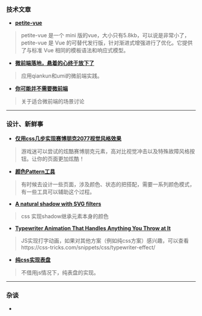 
### 技术文章

+ **[petite-vue](https://juejin.cn/post/6983328034443132935)**
> petite-vue 是一个 mini 版的vue，大小只有5.8kb，可以说是非常小了，petite-vue 是 Vue 的可替代发行版，针对渐进式增强进行了优化。它提供了与标准 Vue 相同的模板语法和响应式模型。

+ **[微前端落地，悬着的心终于放下了](https://juejin.cn/post/6986834120290598942)**
>应用qiankun和umi的微前端实践。

+ **[你可能并不需要微前端](https://zhuanlan.zhihu.com/p/391248835)**
> 关于适合微前端的场景讨论


---
### 设计、新鲜事

+ **[仅用css几步实现赛博朋克2077视觉风格效果](https://mp.weixin.qq.com/s/vrR9KC8QSm4lTu_KppqAlA)**
>游戏迷可以尝试的炫酷赛博朋克元素，高对比视觉冲击以及特殊故障风格按钮。让你的页面更加炫酷！

+ **[颜色Pattern工具](https://www.smashingmagazine.com/2021/07/color-tools-resources/)**
> 有时候去设计一些页面，涉及颜色、状态的把搭配，需要一系列颜色模式，有一些工具可以辅助这个过程。

+ **[A natural shadow with SVG filters](https://www.stefanjudis.com/snippets/a-natural-shadow-with-svg-filters/)**
> css 实现shadow继承元素本身的颜色

+ **[Typewriter Animation That Handles Anything You Throw at It](https://css-tricks.com/typewriter-animation-that-handles-anything-you-throw-at-it/)**
> JS实现打字动画，如果对其他方案（例如纯css方案）感兴趣，可以查看https://css-tricks.com/snippets/css/typewriter-effect/

+ **[纯css实现表盘](https://css-tricks.com/of-course-we-can-make-a-css-only-clock-that-tells-the-current-time/)**
> 不借用js情况下，纯表盘的实现。
---
### 杂谈

+ **[]()**
>